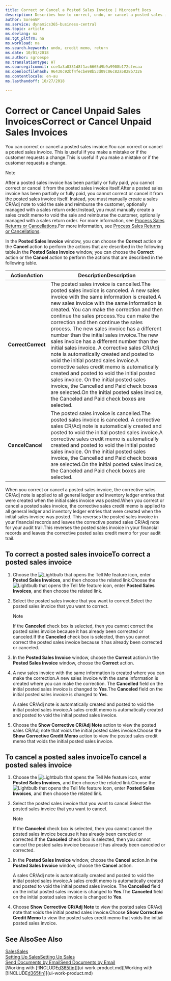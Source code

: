 ```yaml
---
title: Correct or Cancel a Posted Sales Invoice | Microsoft Docs
description: Describes how to correct, undo, or cancel a posted sales invoice and apply a sales CR/Adj Note.
author: SorenGP
ms.service: dynamics365-business-central
ms.topic: article
ms.devlang: na
ms.tgt_pltfrm: na
ms.workload: na
ms.search.keywords: undo, credit memo, return
ms.date: 10/01/2018
ms.author: sgroespe
ms.translationtype: HT
ms.sourcegitcommit: cce3a3a8331d8f1ac6665d9b9a9908b172cfecaa
ms.openlocfilehash: 96430c92bf4fecbe98b53d09c06c82a5828b7326
ms.contentlocale: en-au
ms.lasthandoff: 10/27/2018

---
```

# <a name="correct-or-cancel-unpaid-sales-invoices"></a><span data-ttu-id="78f27-103">Correct or Cancel Unpaid Sales Invoices</span><span class="sxs-lookup"><span data-stu-id="78f27-103">Correct or Cancel Unpaid Sales Invoices</span></span>
<span data-ttu-id="78f27-104">You can correct or cancel a posted sales invoice.</span><span class="sxs-lookup"><span data-stu-id="78f27-104">You can correct or cancel a posted sales invoice.</span></span> <span data-ttu-id="78f27-105">This is useful if you make a mistake or if the customer requests a change.</span><span class="sxs-lookup"><span data-stu-id="78f27-105">This is useful if you make a mistake or if the customer requests a change.</span></span>

> [!NOTE]  
>   <span data-ttu-id="78f27-106">After a posted sales invoice has been partially or fully paid, you cannot correct or cancel it from the posted sales invoice itself.</span><span class="sxs-lookup"><span data-stu-id="78f27-106">After a posted sales invoice has been partially or fully paid, you cannot correct or cancel it from the posted sales invoice itself.</span></span> <span data-ttu-id="78f27-107">Instead, you must manually create a sales CR/Adj note to void the sale and reimburse the customer, optionally managed with a sales return order.</span><span class="sxs-lookup"><span data-stu-id="78f27-107">Instead, you must manually create a sales credit memo to void the sale and reimburse the customer, optionally managed with a sales return order.</span></span> <span data-ttu-id="78f27-108">For more information, see [Process Sales Returns or Cancellations](sales-how-process-sales-returns-cancellations.md).</span><span class="sxs-lookup"><span data-stu-id="78f27-108">For more information, see [Process Sales Returns or Cancellations](sales-how-process-sales-returns-cancellations.md).</span></span>

<span data-ttu-id="78f27-109">In the **Posted Sales Invoice** window, you can choose the **Correct** action or the **Cancel** action to perform the actions that are described in the following table.</span><span class="sxs-lookup"><span data-stu-id="78f27-109">In the **Posted Sales Invoice** window, you can choose the **Correct** action or the **Cancel** action to perform the actions that are described in the following table.</span></span>

| <span data-ttu-id="78f27-110">Action</span><span class="sxs-lookup"><span data-stu-id="78f27-110">Action</span></span> | <span data-ttu-id="78f27-111">Description</span><span class="sxs-lookup"><span data-stu-id="78f27-111">Description</span></span> |
| --- | --- |
| <span data-ttu-id="78f27-112">**Correct**</span><span class="sxs-lookup"><span data-stu-id="78f27-112">**Correct**</span></span> |<span data-ttu-id="78f27-113">The posted sales invoice is cancelled.</span><span class="sxs-lookup"><span data-stu-id="78f27-113">The posted sales invoice is canceled.</span></span> <span data-ttu-id="78f27-114">A new sales invoice with the same information is created.</span><span class="sxs-lookup"><span data-stu-id="78f27-114">A new sales invoice with the same information is created.</span></span> <span data-ttu-id="78f27-115">You can make the correction and then continue the sales process.</span><span class="sxs-lookup"><span data-stu-id="78f27-115">You can make the correction and then continue the sales process.</span></span> <span data-ttu-id="78f27-116">The new sales invoice has a different number than the initial sales invoice.</span><span class="sxs-lookup"><span data-stu-id="78f27-116">The new sales invoice has a different number than the initial sales invoice.</span></span> <span data-ttu-id="78f27-117">A corrective sales CR/Adj note is automatically created and posted to void the initial posted sales invoice.</span><span class="sxs-lookup"><span data-stu-id="78f27-117">A corrective sales credit memo is automatically created and posted to void the initial posted sales invoice.</span></span> <span data-ttu-id="78f27-118">On the initial posted sales invoice, the Cancelled and Paid check boxes are selected.</span><span class="sxs-lookup"><span data-stu-id="78f27-118">On the initial posted sales invoice, the Canceled and Paid check boxes are selected.</span></span> |
| <span data-ttu-id="78f27-119">**Cancel**</span><span class="sxs-lookup"><span data-stu-id="78f27-119">**Cancel**</span></span> |<span data-ttu-id="78f27-120">The posted sales invoice is cancelled.</span><span class="sxs-lookup"><span data-stu-id="78f27-120">The posted sales invoice is canceled.</span></span> <span data-ttu-id="78f27-121">A corrective sales CR/Adj note is automatically created and posted to void the initial posted sales invoice.</span><span class="sxs-lookup"><span data-stu-id="78f27-121">A corrective sales credit memo is automatically created and posted to void the initial posted sales invoice.</span></span> <span data-ttu-id="78f27-122">On the initial posted sales invoice, the Cancelled and Paid check boxes are selected.</span><span class="sxs-lookup"><span data-stu-id="78f27-122">On the initial posted sales invoice, the Canceled and Paid check boxes are selected.</span></span> |

<span data-ttu-id="78f27-123">When you correct or cancel a posted sales invoice, the corrective sales CR/Adj note is applied to all general ledger and inventory ledger entries that were created when the initial sales invoice was posted.</span><span class="sxs-lookup"><span data-stu-id="78f27-123">When you correct or cancel a posted sales invoice, the corrective sales credit memo is applied to all general ledger and inventory ledger entries that were created when the initial sales invoice was posted.</span></span> <span data-ttu-id="78f27-124">This reverses the posted sales invoice in your financial records and leaves the corrective posted sales CR/Adj note for your audit trail.</span><span class="sxs-lookup"><span data-stu-id="78f27-124">This reverses the posted sales invoice in your financial records and leaves the corrective posted sales credit memo for your audit trail.</span></span>

## <a name="to-correct-a-posted-sales-invoice"></a><span data-ttu-id="78f27-125">To correct a posted sales invoice</span><span class="sxs-lookup"><span data-stu-id="78f27-125">To correct a posted sales invoice</span></span>
1. <span data-ttu-id="78f27-126">Choose the ![Lightbulb that opens the Tell Me feature](media/ui-search/search_small.png "Tell me what you want to do") icon, enter **Posted Sales Invoices**, and then choose the related link.</span><span class="sxs-lookup"><span data-stu-id="78f27-126">Choose the ![Lightbulb that opens the Tell Me feature](media/ui-search/search_small.png "Tell me what you want to do") icon, enter **Posted Sales Invoices**, and then choose the related link.</span></span>  
2. <span data-ttu-id="78f27-127">Select the posted sales invoice that you want to correct.</span><span class="sxs-lookup"><span data-stu-id="78f27-127">Select the posted sales invoice that you want to correct.</span></span>

    > [!NOTE]  
    >   <span data-ttu-id="78f27-128">If the **Canceled** check box is selected, then you cannot correct the posted sales invoice because it has already been corrected or canceled.</span><span class="sxs-lookup"><span data-stu-id="78f27-128">If the **Canceled** check box is selected, then you cannot correct the posted sales invoice because it has already been corrected or canceled.</span></span>
3. <span data-ttu-id="78f27-129">In the **Posted Sales Invoice** window, choose the **Correct** action.</span><span class="sxs-lookup"><span data-stu-id="78f27-129">In the **Posted Sales Invoice** window, choose the **Correct** action.</span></span>  
4. <span data-ttu-id="78f27-130">A new sales invoice with the same information is created where you can make the correction.</span><span class="sxs-lookup"><span data-stu-id="78f27-130">A new sales invoice with the same information is created where you can make the correction.</span></span> <span data-ttu-id="78f27-131">The **Cancelled** field on the initial posted sales invoice is changed to **Yes**.</span><span class="sxs-lookup"><span data-stu-id="78f27-131">The **Canceled** field on the initial posted sales invoice is changed to **Yes**.</span></span>

    <span data-ttu-id="78f27-132">A sales CR/Adj note is automatically created and posted to void the initial posted sales invoice.</span><span class="sxs-lookup"><span data-stu-id="78f27-132">A sales credit memo is automatically created and posted to void the initial posted sales invoice.</span></span>
5. <span data-ttu-id="78f27-133">Choose the **Show Corrective CR/Adj Note** action to view the posted sales CR/Adj note that voids the initial posted sales invoice.</span><span class="sxs-lookup"><span data-stu-id="78f27-133">Choose the **Show Corrective Credit Memo** action to view the posted sales credit memo that voids the initial posted sales invoice.</span></span>

## <a name="to-cancel-a-posted-sales-invoice"></a><span data-ttu-id="78f27-134">To cancel a posted sales invoice</span><span class="sxs-lookup"><span data-stu-id="78f27-134">To cancel a posted sales invoice</span></span>
1. <span data-ttu-id="78f27-135">Choose the ![Lightbulb that opens the Tell Me feature](media/ui-search/search_small.png "Tell me what you want to do") icon, enter **Posted Sales Invoices**, and then choose the related link.</span><span class="sxs-lookup"><span data-stu-id="78f27-135">Choose the ![Lightbulb that opens the Tell Me feature](media/ui-search/search_small.png "Tell me what you want to do") icon, enter **Posted Sales Invoices**, and then choose the related link.</span></span>  
2. <span data-ttu-id="78f27-136">Select the posted sales invoice that you want to cancel.</span><span class="sxs-lookup"><span data-stu-id="78f27-136">Select the posted sales invoice that you want to cancel.</span></span>

    > [!NOTE]  
    >   <span data-ttu-id="78f27-137">If the **Canceled** check box is selected, then you cannot cancel the posted sales invoice because it has already been canceled or corrected.</span><span class="sxs-lookup"><span data-stu-id="78f27-137">If the **Canceled** check box is selected, then you cannot cancel the posted sales invoice because it has already been canceled or corrected.</span></span>
3. <span data-ttu-id="78f27-138">In the **Posted Sales Invoice** window, choose the **Cancel** action.</span><span class="sxs-lookup"><span data-stu-id="78f27-138">In the **Posted Sales Invoice** window, choose the **Cancel** action.</span></span>

    <span data-ttu-id="78f27-139">A sales CR/Adj note is automatically created and posted to void the initial posted sales invoice.</span><span class="sxs-lookup"><span data-stu-id="78f27-139">A sales credit memo is automatically created and posted to void the initial posted sales invoice.</span></span> <span data-ttu-id="78f27-140">The **Cancelled** field on the initial posted sales invoice is changed to **Yes**.</span><span class="sxs-lookup"><span data-stu-id="78f27-140">The **Canceled** field on the initial posted sales invoice is changed to **Yes**.</span></span>
4. <span data-ttu-id="78f27-141">Choose **Show Corrective CR/Adj Note** to view the posted sales CR/Adj note that voids the initial posted sales invoice.</span><span class="sxs-lookup"><span data-stu-id="78f27-141">Choose **Show Corrective Credit Memo** to view the posted sales credit memo that voids the initial posted sales invoice.</span></span>

## <a name="see-also"></a><span data-ttu-id="78f27-142">See Also</span><span class="sxs-lookup"><span data-stu-id="78f27-142">See Also</span></span>
[<span data-ttu-id="78f27-143">Sales</span><span class="sxs-lookup"><span data-stu-id="78f27-143">Sales</span></span>](sales-manage-sales.md)  
[<span data-ttu-id="78f27-144">Setting Up Sales</span><span class="sxs-lookup"><span data-stu-id="78f27-144">Setting Up Sales</span></span>](sales-setup-sales.md)  
[<span data-ttu-id="78f27-145">Send Documents by Email</span><span class="sxs-lookup"><span data-stu-id="78f27-145">Send Documents by Email</span></span>](ui-how-send-documents-email.md)  
<span data-ttu-id="78f27-146">[Working with [!INCLUDE[d365fin](includes/d365fin_md.md)]](ui-work-product.md)</span><span class="sxs-lookup"><span data-stu-id="78f27-146">[Working with [!INCLUDE[d365fin](includes/d365fin_md.md)]](ui-work-product.md)</span></span>

